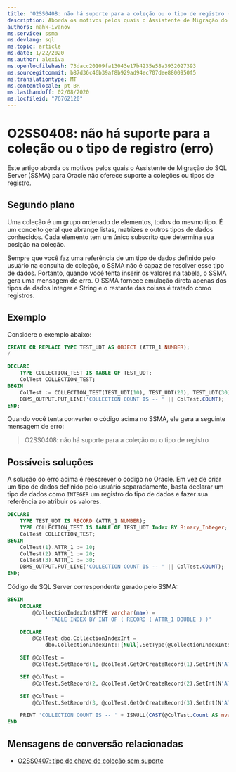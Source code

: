 ```yaml
---
title: 'O2SS0408: não há suporte para a coleção ou o tipo de registro (erro)'
description: Aborda os motivos pelos quais o Assistente de Migração do SQL Server (SSMA) para Oracle não oferece suporte a coleções ou tipos de registro.
authors: nahk-ivanov
ms.service: ssma
ms.devlang: sql
ms.topic: article
ms.date: 1/22/2020
ms.author: alexiva
ms.openlocfilehash: 73dacc20109fa13043e17b4235e58a3932027393
ms.sourcegitcommit: b87d36c46b39af8b929ad94ec707dee8800950f5
ms.translationtype: MT
ms.contentlocale: pt-BR
ms.lasthandoff: 02/08/2020
ms.locfileid: "76762120"
---
```

# <a name="o2ss0408-collection-or-record-type-is-not-supported-error"></a>O2SS0408: não há suporte para a coleção ou o tipo de registro (erro)

Este artigo aborda os motivos pelos quais o Assistente de Migração do SQL Server (SSMA) para Oracle não oferece suporte a coleções ou tipos de registro.

## <a name="background"></a>Segundo plano

Uma coleção é um grupo ordenado de elementos, todos do mesmo tipo. É um conceito geral que abrange listas, matrizes e outros tipos de dados conhecidos. Cada elemento tem um único subscrito que determina sua posição na coleção.

Sempre que você faz uma referência de um tipo de dados definido pelo usuário na consulta de coleção, o SSMA não é capaz de resolver esse tipo de dados. Portanto, quando você tenta inserir os valores na tabela, o SSMA gera uma mensagem de erro. O SSMA fornece emulação direta apenas dos tipos de dados Integer e String e o restante das coisas é tratado como registros.

## <a name="example"></a>Exemplo

Considere o exemplo abaixo:

```sql
CREATE OR REPLACE TYPE TEST_UDT AS OBJECT (ATTR_1 NUMBER);
/

DECLARE
    TYPE COLLECTION_TEST IS TABLE OF TEST_UDT;
    ColTest COLLECTION_TEST;
BEGIN
    ColTest := COLLECTION_TEST(TEST_UDT(10), TEST_UDT(20), TEST_UDT(30));
    DBMS_OUTPUT.PUT_LINE('COLLECTION COUNT IS -- ' || ColTest.COUNT);
END;
```

Quando você tenta converter o código acima no SSMA, ele gera a seguinte mensagem de erro:

> O2SS0408: não há suporte para a coleção ou o tipo de registro

## <a name="possible-remedies"></a>Possíveis soluções

A solução do erro acima é reescrever o código no Oracle. Em vez de criar um tipo de dados definido pelo usuário separadamente, basta declarar um tipo de dados como `INTEGER` um registro do tipo de dados e fazer sua referência ao atribuir os valores.

```sql
DECLARE
    TYPE TEST_UDT IS RECORD (ATTR_1 NUMBER);
    TYPE COLLECTION_TEST IS TABLE OF TEST_UDT Index BY Binary_Integer;
    ColTest COLLECTION_TEST;
BEGIN
    ColTest(1).ATTR_1 := 10;
    ColTest(2).ATTR_1 := 20;
    ColTest(3).ATTR_1 := 30;
    DBMS_OUTPUT.PUT_LINE('COLLECTION COUNT IS -- ' || ColTest.COUNT);
END;
```

Código de SQL Server correspondente gerado pelo SSMA:

```sql
BEGIN
    DECLARE
        @CollectionIndexInt$TYPE varchar(max) =
            ' TABLE INDEX BY INT OF ( RECORD ( ATTR_1 DOUBLE ) )'

    DECLARE
        @ColTest dbo.CollectionIndexInt =
            dbo.CollectionIndexInt::[Null].SetType(@CollectionIndexInt$TYPE)

    SET @ColTest =
        @ColTest.SetRecord(1, @colTest.GetOrCreateRecord(1).SetInt(N'ATTR_1', 10))

    SET @ColTest =
        @ColTest.SetRecord(2, @colTest.GetOrCreateRecord(2).SetInt(N'ATTR_1', 20))

    SET @ColTest =
        @ColTest.SetRecord(3, @colTest.GetOrCreateRecord(3).SetInt(N'ATTR_1', 30))

    PRINT 'COLLECTION COUNT IS -- ' + ISNULL(CAST(@ColTest.Count AS nvarchar(max)), '')
END
```

## <a name="related-conversion-messages"></a>Mensagens de conversão relacionadas

* [O2SS0407: tipo de chave de coleção sem suporte](o2ss0407.md)
